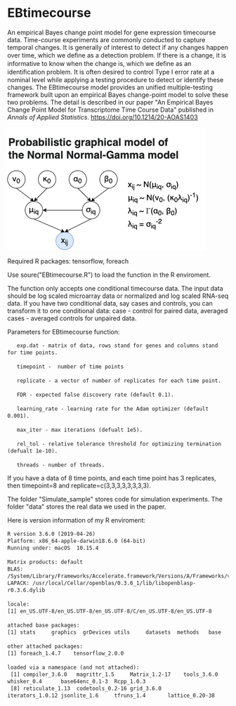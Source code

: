 # EBtimecourse

An empirical Bayes change point model for gene expression timecourse data. Time-course experiments are commonly conducted to capture temporal changes. It is generally of interest to detect if any changes happen over time, which we deﬁne as a detection problem. If there is a change, it is informative to know when the change is, which we deﬁne as an identiﬁcation problem. It is often desired to control Type I error rate at a nominal level while applying a testing procedure to detect or identify these changes. The EBtimecourse model provides an unified multiple-testing framework built upon an empirical Bayes change-point model to solve these two problems. The detail is described in our paper "An Empirical Bayes Change Point Model for Transcriptome Time Course Data" published in *Annals of Applied Statistics*. https://doi.org/10.1214/20-AOAS1403

![alt text](https://github.com/ttgump/EBtimecourse/blob/master/Diagram.png?raw=True)

Required R packages: tensorflow, foreach

Use soure("EBtimecourse.R") to load the function in the R enviroment.

The function only accepts one conditional timecourse data. The input data should be log scaled microarray data or normalized and log scaled RNA-seq data. If you have two conditional data, say cases and controls, you can transform it to one conditional data: case - control for paired data, averaged cases - averaged controls for unpaired data.

Parameters for EBtimecourse function:
```
   exp.dat - matrix of data, rows stand for genes and columns stand for time points.

   timepoint -  number of time points

   replicate - a vector of number of replicates for each time point.

   FDR - expected false discovery rate (default 0.1).

   learning_rate - learning rate for the Adam optimizer (default 0.001).

   max_iter - max iterations (defualt 1e5).

   rel_tol - relative tolerance threshold for optimizing termination (defualt 1e-10).

   threads - number of threads.
```

If you have a data of 8 time points, and each time point has 3 replicates, then timepoint=8 and replicate=c(3,3,3,3,3,3,3,3).

The folder "Simulate_sample" stores code for simulation experiments. The folder "data" stores the real data we used in the paper.

Here is version information of my R enviroment:

```
R version 3.6.0 (2019-04-26)
Platform: x86_64-apple-darwin18.6.0 (64-bit)
Running under: macOS  10.15.4

Matrix products: default
BLAS:   /System/Library/Frameworks/Accelerate.framework/Versions/A/Frameworks/vecLib.framework/Versions/A/libBLAS.dylib
LAPACK: /usr/local/Cellar/openblas/0.3.6_1/lib/libopenblasp-r0.3.6.dylib

locale:
[1] en_US.UTF-8/en_US.UTF-8/en_US.UTF-8/C/en_US.UTF-8/en_US.UTF-8

attached base packages:
[1] stats     graphics  grDevices utils     datasets  methods   base     

other attached packages:
[1] foreach_1.4.7    tensorflow_2.0.0

loaded via a namespace (and not attached):
 [1] compiler_3.6.0   magrittr_1.5     Matrix_1.2-17    tools_3.6.0      whisker_0.4      base64enc_0.1-3  Rcpp_1.0.3      
 [8] reticulate_1.13  codetools_0.2-16 grid_3.6.0       iterators_1.0.12 jsonlite_1.6     tfruns_1.4       lattice_0.20-38 
```
